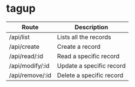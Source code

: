 # tagup

| Route           | Description              |
|-----------------|--------------------------|
| /api/list       | Lists all the records    |
| /api/create     | Create a record          |
| /api/read/:id   | Read a specific record   |
| /api/modify/:id | Update a specific record |
| /api/remove/:id | Delete a specific record |